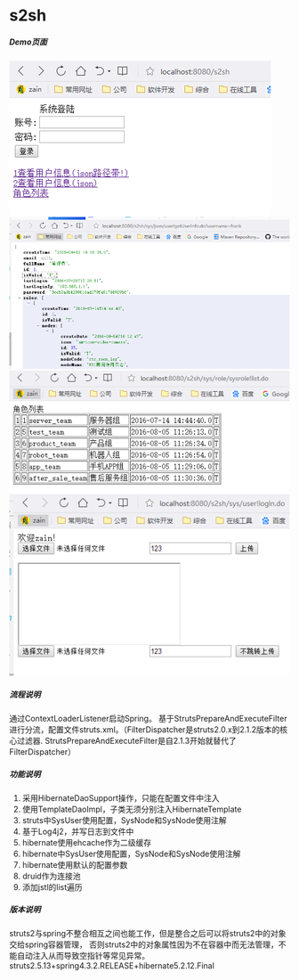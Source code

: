 # s2sh

##### Demo页面

<img src="https://github.com/yongzhian/s2sh/blob/master/doc/demo0.png"/>

<img src="https://github.com/yongzhian/s2sh/blob/master/doc/demo1.png"/>

<img src="https://github.com/yongzhian/s2sh/blob/master/doc/demo2.png"/>

<img src="https://github.com/yongzhian/s2sh/blob/master/doc/demo3.png"/>

##### 流程说明

通过ContextLoaderListener启动Spring。
基于StrutsPrepareAndExecuteFilter进行分流，配置文件struts.xml。（FilterDispatcher是struts2.0.x到2.1.2版本的核心过滤器. StrutsPrepareAndExecuteFilter是自2.1.3开始就替代了FilterDispatcher）


##### 功能说明

1. 采用HibernateDaoSupport操作，只能在配置文件中注入
1. 使用TemplateDaoImpl，子类无须分别注入HibernateTemplate
1. struts中SysUser使用配置，SysNode和SysNode使用注解
1. 基于Log4j2，并写日志到文件中
1. hibernate使用ehcache作为二级缓存
1. hibernate中SysUser使用配置，SysNode和SysNode使用注解
1. hibernate使用默认的配置参数
1. druid作为连接池
1. 添加jstl的list遍历

##### 版本说明

struts2与spring不整合相互之间也能工作，但是整合之后可以将struts2中的对象交给spring容器管理， 否则struts2中的对象属性因为不在容器中而无法管理，不能自动注入从而导致空指针等常见异常。
struts2.5.13+spring4.3.2.RELEASE+hibernate5.2.12.Final